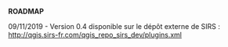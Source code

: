 **ROADMAP**

09/11/2019 - Version 0.4 disponible sur le dépôt externe de SIRS : http://qgis.sirs-fr.com/qgis_repo_sirs_dev/plugins.xml